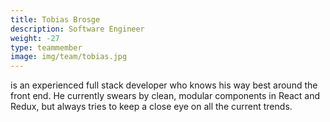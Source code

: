 ```yaml
---
title: Tobias Brosge
description: Software Engineer
weight: -27
type: teammember
image: img/team/tobias.jpg
---
```


is an experienced full stack developer who knows his way best around the front
end. He currently swears by clean, modular components in React and Redux, but
always tries to keep a close eye on all the current trends.

